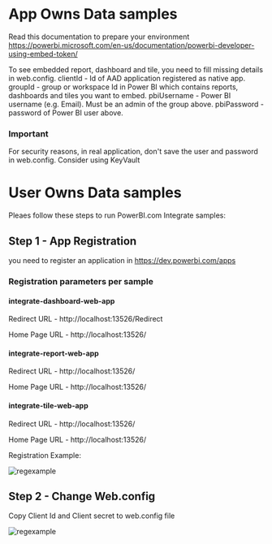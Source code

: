 # App Owns Data samples

Read this documentation to prepare your environment
https://powerbi.microsoft.com/en-us/documentation/powerbi-developer-using-embed-token/

To see embedded report, dashboard and tile, you need to fill missing details in web.config.
clientId - Id of AAD application registered as native app.
groupId - group or workspace Id in Power BI which contains reports, dashboards and tiles you want to embed.
pbiUsername - Power BI username (e.g. Email). Must be an admin of the group above.
pbiPassword - password of Power BI user above.

### Important

For security reasons, in real application, don't save the user and password in web.config. Consider using KeyVault

# User Owns Data samples

Pleaes follow these steps to run PowerBI.com Integrate samples:
## Step 1 - App Registration
you need to register an application in
https://dev.powerbi.com/apps

### Registration parameters per sample

#### integrate-dashboard-web-app
Redirect URL  - http://localhost:13526/Redirect

Home Page URL - http://localhost:13526/

#### integrate-report-web-app
Redirect URL  - http://localhost:13526/

Home Page URL - http://localhost:13526/

#### integrate-tile-web-app
Redirect URL  - http://localhost:13526/

Home Page URL - http://localhost:13526/

Registration Example:

![regexample](https://cloud.githubusercontent.com/assets/23071967/23340723/fc032efe-fc43-11e6-9a8f-13e40cb32d97.png)

## Step 2 - Change Web.config
Copy Client Id and Client secret to web.config file

![regexample](https://cloud.githubusercontent.com/assets/23071967/23340740/48d4f640-fc44-11e6-8f31-dd273d26a61e.png)



